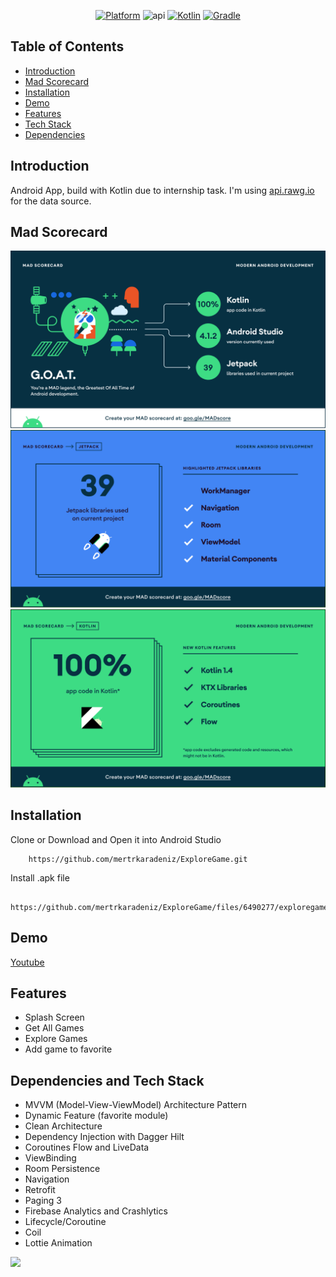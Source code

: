 <p align="center">
  <a href="http://developer.android.com/index.html"><img alt="Platform" src="https://img.shields.io/badge/platform-Android-green.svg"></a>
  <img alt="api" src="https://img.shields.io/badge/API-24%2B-green?logo=android"/>
  <a href="http://kotlinlang.org"><img alt="Kotlin" src="https://img.shields.io/badge/kotlin-1.5.0-blue.svg"></a>
  <a href="https://developer.android.com/studio/releases/gradle-plugin"><img alt="Gradle" src="https://img.shields.io/badge/gradle-4.2.0-green.svg"></a>
</p>

## Table of Contents
- [Introduction](#introduction)
- [Mad Scorecard](#mad-scorecard)
- [Installation](#installation)
- [Demo](#demo)
- [Features](#features)
- [Tech Stack](#tech-stack)
- [Dependencies](#dependencies)

## Introduction

Android App, build with Kotlin due to internship task. I'm using [api.rawg.io](https://api.rawg.io/docs/) for the data source. 

## Mad Scorecard

[<img src="https://github.com/riyhs/GameKuy-Game-Explorer-App/blob/submission-2/assets/madscore/summary.png"></img>](https://madscorecard.withgoogle.com/scorecards/3380105795/#summary)
[<img src="https://github.com/riyhs/GameKuy-Game-Explorer-App/blob/submission-2/assets/madscore/jetpack.png"></img>](https://madscorecard.withgoogle.com/scorecards/3380105795/#jetpack)
[<img src="https://github.com/riyhs/GameKuy-Game-Explorer-App/blob/submission-2/assets/madscore/kotlin.png"></img>](https://madscorecard.withgoogle.com/scorecards/3380105795/#kotlin)

## Installation

Clone or Download and Open it into Android Studio
```
    https://github.com/mertrkaradeniz/ExploreGame.git
```  
Install .apk file
```
    https://github.com/mertrkaradeniz/ExploreGame/files/6490277/exploregame.zip
``` 
## Demo

[Youtube](https://youtu.be/2PdvUodTTsE)

## Features
- Splash Screen
- Get All Games
- Explore Games
- Add game to favorite

## Dependencies and Tech Stack
- MVVM (Model-View-ViewModel) Architecture Pattern
- Dynamic Feature (favorite module)
- Clean Architecture
- Dependency Injection with Dagger Hilt
- Coroutines Flow and LiveData
- ViewBinding
- Room Persistence
- Navigation
- Retrofit
- Paging 3
- Firebase Analytics and Crashlytics
- Lifecycle/Coroutine
- Coil
- Lottie Animation

<img src="https://user-images.githubusercontent.com/44413848/118416716-82c67980-b6a0-11eb-948f-ff54cb6c55a9.png"></img>
